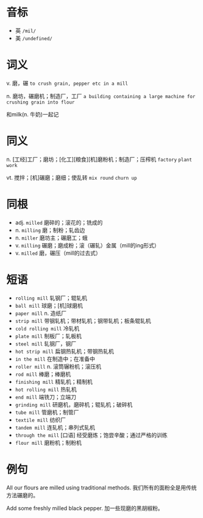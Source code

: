 # 音标

- 英 `/mil/`
- 美 `/undefined/`

# 词义

v. 磨，碾
`to crush grain, pepper etc in a mill`

n. 磨坊，碾磨机；制造厂，工厂
`a building containing a large machine for crushing grain into flour`



和milk(n. 牛奶)一起记

# 同义

n. [工经]工厂；磨坊；[化工][粮食][机]磨粉机；制造厂；压榨机
`factory` `plant` `work`

vt. 搅拌；[机]碾磨；磨细；使乱转
`mix round` `churn up`

# 同根

- adj. `milled` 磨碎的；滚花的；铣成的
- n. `milling` 磨；制粉；轧齿边
- n. `miller` 磨坊主；碾磨工；蛾
- v. `milling` 碾磨；磨成粉；滚（碾轧）金属（mill的ing形式）
- v. `milled` 磨，碾压（mill的过去式）

# 短语

- `rolling mill` 轧钢厂；辊轧机
- `ball mill` 球磨；[机]球磨机
- `paper mill` n. 造纸厂
- `strip mill` 带钢轧机；带材轧机；钢带轧机；板条辊轧机
- `cold rolling mill` 冷轧机
- `plate mill` 制板厂；轧板机
- `steel mill` 轧钢厂，钢厂
- `hot strip mill` 扁钢热轧机；带钢热轧机
- `in the mill` 在制造中；在准备中
- `roller mill` n. 滚筒辗粉机；滚压机
- `rod mill` 棒磨；棒磨机
- `finishing mill` 精轧机；精制机
- `hot rolling mill` 热轧机
- `end mill` 端铣刀；立端刀
- `grinding mill` 研磨机，磨碎机；辊轧机；破碎机
- `tube mill` 管磨机；制管厂
- `textile mill` 纺织厂
- `tandem mill` 连轧机；串列式轧机
- `through the mill` [口语] 经受磨炼；饱尝辛酸；通过严格的训练
- `flour mill` 磨粉机；制粉机

# 例句

All our flours are milled using traditional methods.
我们所有的面粉全是用传统方法碾磨的。

Add some freshly milled black pepper.
加一些现磨的黑胡椒粉。


